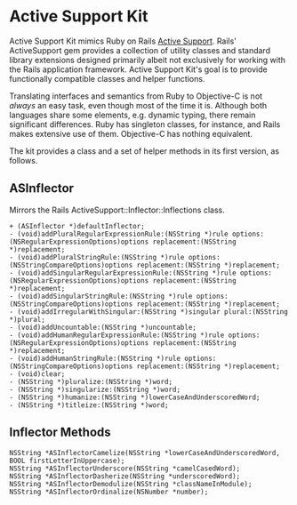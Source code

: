 # Active Support Kit

Active Support Kit mimics Ruby on Rails [Active Support][as]. Rails' ActiveSupport gem provides a collection of utility classes and standard library extensions designed primarily albeit not exclusively for working with the Rails application framework. Active Support Kit's goal is to provide functionally compatible classes and helper functions.

Translating interfaces and semantics from Ruby to Objective-C is not _always_ an easy task, even though most of the time it is. Although both languages share some elements, e.g. dynamic typing, there remain significant differences. Ruby has singleton classes, for instance, and Rails makes extensive use of them. Objective-C has nothing equivalent.

[as]:http://as.rubyonrails.org/

The kit provides a class and a set of helper methods in its first version, as follows.

## ASInflector

Mirrors the Rails ActiveSupport::Inflector::Inflections class.

	+ (ASInflector *)defaultInflector;
	- (void)addPluralRegularExpressionRule:(NSString *)rule options:(NSRegularExpressionOptions)options replacement:(NSString *)replacement;
	- (void)addPluralStringRule:(NSString *)rule options:(NSStringCompareOptions)options replacement:(NSString *)replacement;
	- (void)addSingularRegularExpressionRule:(NSString *)rule options:(NSRegularExpressionOptions)options replacement:(NSString *)replacement;
	- (void)addSingularStringRule:(NSString *)rule options:(NSStringCompareOptions)options replacement:(NSString *)replacement;
	- (void)addIrregularWithSingular:(NSString *)singular plural:(NSString *)plural;
	- (void)addUncountable:(NSString *)uncountable;
	- (void)addHumanRegularExpressionRule:(NSString *)rule options:(NSRegularExpressionOptions)options replacement:(NSString *)replacement;
	- (void)addHumanStringRule:(NSString *)rule options:(NSStringCompareOptions)options replacement:(NSString *)replacement;
	- (void)clear;
	- (NSString *)pluralize:(NSString *)word;
	- (NSString *)singularize:(NSString *)word;
	- (NSString *)humanize:(NSString *)lowerCaseAndUnderscoredWord;
	- (NSString *)titleize:(NSString *)word;

## Inflector Methods

	NSString *ASInflectorCamelize(NSString *lowerCaseAndUnderscoredWord, BOOL firstLetterInUppercase);
	NSString *ASInflectorUnderscore(NSString *camelCasedWord);
	NSString *ASInflectorDasherize(NSString *underscoredWord);
	NSString *ASInflectorDemodulize(NSString *classNameInModule);
	NSString *ASInflectorOrdinalize(NSNumber *number);

